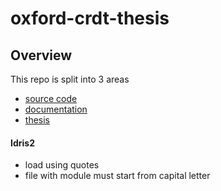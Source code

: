 # oxford-crdt-thesis

## Overview

This repo is split into 3 areas

- [source code](src/)
- [documentation](docs/) 
- [thesis](thesis/)

#### Idris2

- load using quotes
- file with module must start from capital letter